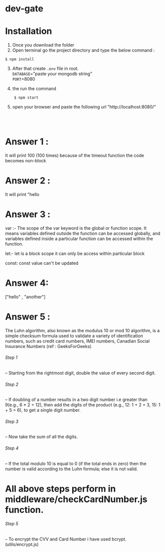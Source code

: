 # dev-gate

# Installation

1.  Once you download the folder
2.  Open terminal go the project directory and type the below command :

```shell
$ npm install
```

3. After that create `.env` file in root.
   <br>
   `DATABASE`="paste your mongodb string"
   <br>
   `PORT`=8080

4. the run the command

```shell
    $ npm start
```

5. open your browser and paste the following url
   "http://localhost:8080/"

<br>
<br>

# Answer 1 :

It will print 100 (100 times) because of the timeout function the code becomes non-block

# Answer 2 :

It will print "hello

# Answer 3 :

var :- The scope of the var keyword is the global or function scope. It means variables defined outside the function can be accessed globally, and variables defined inside a particular function can be accessed within the function.

let:- let is a block scope it can only be access within particular block

const: const value can't be updated

# Answer 4:

["hello" , "another"]

# Answer 5 :

The Luhn algorithm, also known as the modulus 10 or mod 10 algorithm, is a simple checksum formula used to validate a variety of identification numbers, such as credit card numbers, IMEI numbers, Canadian Social Insurance Numbers (ref : GeeksForGeeks)

<h6>Step 1</h6> – Starting from the rightmost digit, double the value of every second digit.
<br>
<h6>Step 2</h6> – If doubling of a number results in a two digit number i.e greater than 9(e.g., 6 × 2 = 12), then add the digits of the product (e.g., 12: 1 + 2 = 3, 15: 1 + 5 = 6), to get a single digit number.
<br>
<h6>Step 3</h6> – Now take the sum of all the digits.
<br>
<h6>Step 4</h6> – If the total modulo 10 is equal to 0 (if the total ends in zero) then the number is valid according to the Luhn formula; else it is not valid.

# All above steps perform in middleware/checkCardNumber.js function.

<h6>Step 5</h6> – To encrypt the CVV and Card Number i have used bcrypt. (utils/encrypt.js)
